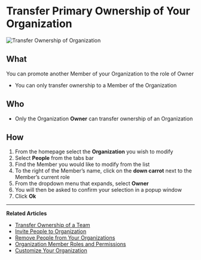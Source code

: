 # Transfer Primary Ownership of Your Organization

![Transfer Ownership of Organization](https://github.com/stoplightio/docs/blob/develop/assets/gifs/org-transfer.gif?raw=true)
 
## What 
You can promote another Member of your Organization to the role of Owner
* You can only transfer ownership to a Member of the Organization

## Who 
* Only the Organization **Owner** can transfer ownership of an Organization 

## How
1. From the homepage select the **Organization** you wish to modify 
2. Select **People** from the tabs bar 
3. Find the Member you would like to modify from the list 
4. To the right of the Member’s name, click on the **down carrot** next to the Member’s current role 
5. From the dropdown menu that expands, select **Owner** 
6. You will then be asked to confirm your selection in a popup window
7. Click **Ok** 

---
**Related Articles**
- [Transfer Ownership of a Team](/platform/organizations/teams/transfer-ownership)
- [Invite People to Organization](/platform/organizations/invite-people)
- [Remove People from Your Organizations](/platform/organizations/remove-members)
- [Organization Member Roles and Permissions](/platform/organizations/roles)
- [Customize Your Organization](/platform/organizations/customize)

